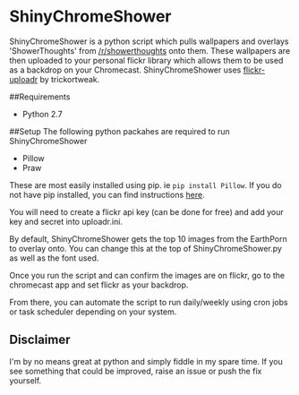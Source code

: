 # ShinyChromeShower
ShinyChromeShower is a python script which pulls wallpapers and overlays 'ShowerThoughts' from [/r/showerthoughts](www.reddit.com/r/showerthoughts) onto them. These wallpapers are then uploaded to your personal flickr library which allows them to be used as a backdrop on your Chromecast. ShinyChromeShower uses [flickr-uploadr](https://github.com/trickortweak/flickr-uploader) by trickortweak.

##Requirements
* Python 2.7

##Setup
The following python packahes are required to run ShinyChromeShower
* Pillow
* Praw

These are most easily installed using pip. ie `pip install Pillow`. If you do not have pip installed, you can find instructions [here](https://pip.pypa.io/en/stable/installing/).

You will need to create a flickr api key (can be done for free) and add your key and secret into uploadr.ini.

By default, ShinyChromeShower gets the top 10 images from the EarthPorn to overlay onto. You can change this at the top of ShinyChromeShower.py as well as the font used.

Once you run the script and can confirm the images are on flickr, go to the chromecast app and set flickr as your backdrop.

From there, you can automate the script to run daily/weekly using cron jobs or task scheduler depending on your system.

## Disclaimer
I'm by no means great at python and simply fiddle in my spare time. If you see something that could be improved, raise an issue or push the fix yourself.

